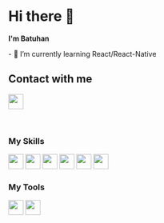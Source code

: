 # Hi there 👋

**I'm Batuhan**

<div style="justify">
- 🌱 I’m currently learning React/React-Native

</div>

## Contact with me

<a href="https://www.linkedin.com/in/batuhan-bayba%C5%9F-213007131/"><img   width="30px" height="30px" src="https://cdn.iconscout.com/icon/free/png-64/linkedin-189-721962.png"></a>

<br/>

### My Skills

<div style="justify">
<img  width="30px" height="30px" src="https://cdn.iconscout.com/icon/free/png-64/html-3628838-3030115.png">
<img  width="30px" height="30px" src="https://cdn.iconscout.com/icon/free/png-64/css-131-722685.png">
<img  width="30px" height="30px" src="https://cdn.iconscout.com/icon/free/png-64/javascript-1-225993.png">
<img  width="30px" height="30px" src="https://cdn.iconscout.com/icon/free/png-64/react-3-1175109.png">
<img  width="30px" height="30px" src="https://cdn.iconscout.com/icon/free/png-64/redux-3521674-2945118.png">
<img  width="30px" height="30px" src="https://cdn.iconscout.com/icon/free/png-64/bootstrap-7-1175254.png"></div>

### My Tools

<div style="justify">
<img  width="30px" height="30px" src="https://cdn.iconscout.com/icon/free/png-64/visual-studio-code-3251603-2724650.png">
<img  width="30px" height="30px" src="https://cdn.iconscout.com/icon/free/png-64/discord-1863643-1581238.png">
</div>
